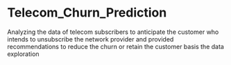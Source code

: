 # Telecom_Churn_Prediction
Analyzing the data of telecom subscribers to anticipate the customer who intends to unsubscribe the network provider and provided recommendations to reduce the churn or retain the customer basis the data exploration
